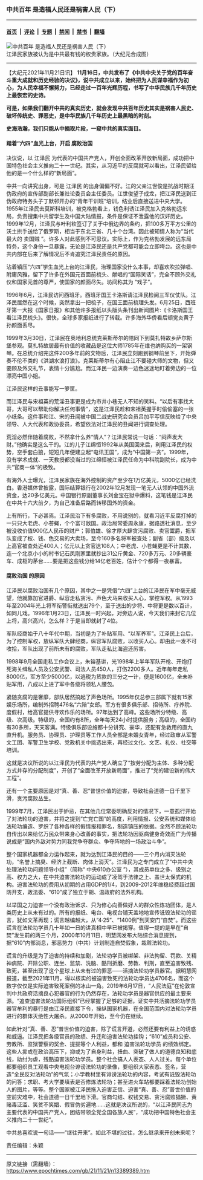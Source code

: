 ### 中共百年 是造福人民还是祸害人民（下）

---

#### [首页](../../../..?n13389389) &nbsp;|&nbsp; [评论](../../../../../epoch-comment?n13389389) &nbsp;|&nbsp; [专题](../../../../../epoch-special?n13389389) &nbsp;|&nbsp; [禁闻](../../../../../epoch-news?n13389389) &nbsp;|&nbsp; [禁书](../../../../../books?n13389389) &nbsp;|&nbsp; [翻墙](https://github.com/gfw-breaker/nogfw/blob/master/README.md?n13389389)


<div><img alt="中共百年 是造福人民还是祸害人民（下）" class="attachment-djy_600_400 size-djy_600_400 wp-post-image" src="https://i.epochtimes.com/assets/uploads/2021/07/id13096173-1306111423231657-600x400.jpeg"/>
<div class="caption">
 江泽民家族被认为是中共最有钱的权贵家族。（大纪元合成图）
</div></div><hr/><div class="post_content" id="artbody" itemprop="articleBody">
 <!-- article content begin -->
 <p>
  【大纪元2021年11月21日讯】
  <strong>
   11月16日，中共发布了《中共中央关于党的百年奋斗重大成就和历史经验的决议》，说中共成立以来，始终把为人民谋幸福作为初心，为人民幸福不懈努力，已经走过一百年光辉历程，书写了中华民族几千年历史上最恢宏的史诗。
  </strong>
 </p>
 <p>
  <strong>
   可是，如果我们翻开中共的真实历史，就会发现中共百年历史其实是祸害人民史、破坏传统史、罪恶史，是中华民族几千年历史上最黑暗的时刻。
  </strong>
 </p>
 <p>
  <strong>
   史海浩瀚，我们只能从中摘取片段，一窥中共的真实面目。
  </strong>
 </p>
 <h4>
  踏着“六四”血光上台，开启
  <ok href="https://www.epochtimes.com/gb/tag/%E8%85%90%E8%B4%A5%E6%B2%BB%E5%9B%BD.html">
   腐败治国
  </ok>
 </h4>
 <p>
  决议说，以
  <ok href="https://www.epochtimes.com/gb/tag/%E6%B1%9F%E6%B3%BD%E6%B0%91.html">
   江泽民
  </ok>
  为代表的中国共产党人，开创全面改革开放新局面，成功把中国特色社会主义推向二十一世纪。其实，从习近平的反腐就可以看出，江泽民留给他的是一个什么样的“新局面”。
 </p>
 <p>
  中共一向讲究出身，可是
  <ok href="https://www.epochtimes.com/gb/tag/%E6%B1%9F%E6%B3%BD%E6%B0%91.html">
   江泽民
  </ok>
  的出身偏偏不好。江的父亲江世俊是抗战时期汪伪政府的宣传部副部长兼社论委员会主任委员。江世俊望子成龙，把江泽民送到汪伪政府特务头子丁默邨开办的“青年干训班”培训，结业后直接送进中央大学。1955年江泽民去莫斯科培训，被克格勃看上，钱色利诱江泽民加入克格勃远东局，负责搜集中共留学生及中国大陆情报，条件是保证不泄露他的汉奸历史。1999年12月，江泽民与叶利钦签订了关于中俄边界的条约，把100多万平方公里的沃土拱手送给了俄罗斯，相当于东北三省、几十个台湾。因此被知情人称为“当代最大的
  <ok href="https://www.epochtimes.com/gb/tag/%E5%8D%96%E5%9B%BD%E8%B4%BC.html">
   卖国贼
  </ok>
  ”。许多人对此感到不可思议。实际上，作为克格勃发展的远东局特务，这个身份一旦暴露，无论是江泽民还是共产党都可能会立即垮台。这也是中共内部在后来了解情况后不肯追究江泽民责任的原因。
 </p>
 <p>
  沾着镇压“六四”学生血光上台的江泽民，治理国家没什么本事，却喜欢吹拉弹唱、附庸风雅，留下了许多在外国元首面前梳头、献唱的“国际笑话”，完全不顾外交礼仪和国家元首的尊严，使国家的颜面尽失。坊间称其为 “戏子”。
 </p>
 <p>
  1996年6月，江泽民访问西班牙。西班牙国王卡洛斯请江泽民检阅三军仪仗队。江泽民居然在这个时候，突然拿出一把梳子，在国王面前梳理头发。6月25日，西班牙第一大报《国家日报》和其他许多报纸以头版头条刊出新闻图片:《卡洛斯国王看江泽民梳头》。很快，全球多家报纸进行了转载。许多海外华侨看后顿觉炎黄子孙颜面丢尽。
 </p>
 <p>
  1999年3月30日，江泽民在奥地利总统克莱斯蒂尔的陪同下到莫扎特故乡萨尔斯堡参观。莫扎特故居最有价值的收藏品是这位大师1785年在维也纳购买的一架钢琴。在总统介绍完这件200多年前的文物后，江泽民立刻跑到钢琴前坐下，开始弹奏不伦不类的《洪湖水浪打浪》。克莱斯蒂尔有心阻止江不要碰大师的文物，但又要顾及外交礼节，表情十分尴尬。而江泽民一边演奏一边色迷迷地盯着旁边的一位漂亮中国小姐。
 </p>
 <p>
  江泽民这样的丑事能写一箩筐。
 </p>
 <p>
  而江泽民与宋祖英的荒淫丑事更是成为市井小巷无人不知的笑料。“以后有事找大哥，大哥可以帮助你解决任何事情”，这是江泽民趁和宋祖英握手时偷偷塞的一张小纸条。这件事和江、宋的丑闻被中国二战史研究会会员吕加平写信反映给了中央领导、人大代表和政协委员，希望依法对江泽民的丑闻进行调查处理。
 </p>
 <p>
  荒淫必然伴随着腐败，不然拿什么养“情人”？江泽民常说一句话：“闷声发大财。”他确实是这么干的。江的儿子江绵恒1992年从美国回来后，利用江泽民的权势，空手套白狼，短短几年便建立起“电讯王国”，成为“中国第一贪”。1999年，没有学术成就、一天教授都没当过的江绵恒被江泽民任命为中科院副院长，成为中共“官商一体”的极致。
 </p>
 <p>
  有海外人士曝光，江泽民家族在海外控制的资产至少在1万亿美元，5000亿已经洗白。香港媒体曾披露，国际结算银行在2002年12月发现一笔无人认领的中国外流资金，达20多亿美元。中国银行原副董事长刘金宝在狱中爆料，这笔钱是江泽民在中共十六大前夕，为自己准备后路而转移国外的资金。
 </p>
 <p>
  上有所行，下必甚焉。江泽民治下有多腐败，不用说别的，就看习近平反腐打掉的一只只大老虎、小苍蝇，个个富可敌国。政治局常委周永康，据路透社消息，至少被没收价值900亿人民币的财产；郭伯雄、徐才厚大肆贪污腐败、卖官鬻爵，把军队变成了权、钱、色交易的大卖场，至今160多名将军被查处；副省（部）级及以上高官被查处近400人；亿元以上贪官达108人；中老虎、小苍蝇更是不计其数，连一个北京小小的村书记石凤刚家里就抄出31公斤黄金、720多万元、20多辆豪车、成柜的茅台……要是把这些钱分给14亿老百姓，估计个个都得一夜暴富。
 </p>
 <h4>
  <ok href="https://www.epochtimes.com/gb/tag/%E8%85%90%E8%B4%A5%E6%B2%BB%E5%9B%BD.html">
   腐败治国
  </ok>
  的原因
 </h4>
 <p>
  江泽民以腐败治国有几个原因，其中之一是凭借“六四”上台的江泽民在军中毫无威望，他就靠加官进爵、纵容走私贪污、声色犬马来收买人心，掌控军权。从1993年至2004年光上将军衔警衔就送出79个，至于送出的少将、中将更是数以百计，如同儿戏。1996年1月23日，江泽民一时兴起，对旁边人说，今天我们来封它几位上将，高兴高兴，怎么样？于是当即就封了4位。
 </p>
 <p>
  军队经商始于八十年代中期，当初是为了补贴军用、“以军养军”。江泽民上台后，为了控制军权，放纵军队大肆经商，纵容军队腐败，以收买人心。却由此一发不可收拾，军队出现了前所未有的腐败，军队走私比海盗还厉害。
 </p>
 <p>
  1998年9月全国走私工作会议上，朱镕基讲，光1998年上半年军队开枪、开炮打死海关缉私人员及公安武警、司法人员450人，打伤2200多人。近年每年走私8000亿，军方至少5000亿，以逃税为货款的三分之一计，便是1600亿，全未补贴军用，八成以上进了军中各级将领私人腰包。
 </p>
 <p>
  紧随贪腐的是奢靡，部队居然搞起了声色场所。1995年仅总参三部属下就有15家娱乐场所，编制外招聘476名“六陪”女郎。军方有很多俱乐部、招待所、疗养院、度假村，给高官提供寻欢作乐的场所。97年达到了高峰。这些场所分特级、高级、次高级。特级的，全国约有8所，全年每天24小时提供服务；高级的，全国约有30多所，天天客满。特级俱乐部设施都十分讲究、豪华，还配有急救用的直九直升机。服务员、协理员、护理员等工作人员全部是未婚女青年，经过政审从军警文工团、军警卫生学校、党政机关中挑选出来，再经过文化、文艺、礼仪、社交等培训。
 </p>
 <p>
  这就是决议所说的以江泽民为代表的共产党人确立了“按劳分配为主体、多种分配方式并存的分配制度”，开创了“全面改革开放新局面”，推进了“党的建设新的伟大工程”。
 </p>
 <p>
  还有一个主要原因是对“真、善、忍”普世价值的迫害，导致社会道德一日千里下滑，贪污腐败丛生。
 </p>
 <p>
  1999年7月，江泽民出于妒忌，在其他几位常委明确反对的情况下，一意孤行开始了对法轮功的迫害，并将之提到“亡党亡国”的高度，利用情报、公安系统和媒体给法轮功编造、罗织了各种各样的假情报和罪名，制造镇压的依据。全然不顾法轮功自传出以来给亿万民众带来身心改善的事实，把法轮功因驱病健身奇效而广为传播说成是“国内外敌对势力同我党争夺群众、争夺阵地的一场政治斗争”。
 </p>
 <p>
  整个国家机器都全力运作起来，就为达到江泽民的目的——三个月内消灭法轮功，“名誉上搞臭、经济上截断、肉体上消灭”。江泽民为之专门成立了“中共中央处理法轮功问题领导小组”（简称“
  <ok href="https://www.epochtimes.com/gb/tag/%E4%B8%AD%E5%A4%AE610%E5%8A%9E%E5%85%AC%E5%AE%A4.html">
   中央610办公室
  </ok>
  ”），其成员单位之多、级别之高、权力之大，在中共迫害法轮功的运动成了凌驾于法律之上、盖世太保式的机构。迫害法轮功的费用从初期的占用GDP的1/4，到2009-2012年维稳经费超过国防开支，政法委、“610”成了独立于胡、温政府的法外机构。
 </p>
 <p>
  以举国之力迫害一个没有政治诉求、只为修心向善做好人的群众性炼功团体，是人类历史上从未有过的。所有的报纸、电台、电视台铺天盖地地宣传诋毁法轮功的谣言，犹如文革再现；谎言越编越大，从“4·25”、“1400例”到天安门“自焚”。而这些谎言在法轮功学员几十年如一日的讲真相中早已被揭穿。值得一提的是早在“自焚”发生前的两三个月，2000年10月11日，明慧网发布大陆综合消息提到，据“610”内部消息，邪恶势力（中共）计划制造自焚假象，栽赃法轮功。
 </p>
 <p>
  谎言的升级是为了迫害的持续和加剧，法轮功学员被绑架、非法拘留、罚款、关精神病院、开除公职、连坐、监禁、洗脑、酷刑折磨、劳教、判刑，直至迫害致残、致死，甚至出现了这个星球上从未有过的罪恶——活摘法轮功学员器官。据明慧网报道，截至2021年11月，得以核实的被迫害致死的法轮功学员达4706名，而这个数字仅仅是实际迫害致死案例的冰山一角。2019年6月17日，“人民法庭”在伦敦宣判中共政府活摘良心犯器官的行为仍然存在，法轮功学员是器官供应的最主要来源。“追查迫害法轮功国际组织”已经掌握了足够的证据，证实中共活摘法轮功学员器官牟利的暴行是由江泽民直接下令，操纵国家机器，在全国范围内对法轮功学员进行的群体灭绝性大屠杀。从2000年开始，至今仍在继续。
 </p>
 <p>
  如此针对“真、善、忍”普世价值的迫害，除了谎言开道，必然还要有利益上的诱惑和威逼。江泽民把各级官员的政绩、升迁和迫害法轮功挂钩；“610”成员和公安、劳教所、监狱警察的奖金、提拔等个人利益，都和
  <ok href="https://www.epochtimes.com/gb/tag/%E8%BF%AB%E5%AE%B3%E6%B3%95%E8%BD%AE%E5%8A%9F%E5%AD%A6%E5%91%98.html">
   迫害法轮功学员
  </ok>
  的绩效绑定。这些人抑或在政治高压下，抑或为了自身利益，扭曲、突破了做人的道德良知和底线，助纣为虐，残酷迫害法轮功学员。整个社会搞人人表态、人人过关。每个单位都要组织员工观看中央电视台诽谤法轮功的录像，要组织大家表态、签名，营造“全民反对法轮功”的气氛；小学教材里有诽谤法轮功的内容，考试有诋毁法轮功的问答；求职、考大学要填表是否修炼法轮功；甚至进火车站都要踩着法轮功创始人的图片，等等。整个国家被江泽民拖入迫害正信、迫害“真、善、忍”普世价值的空前灾难中，社会道德一日千里地下滑。官商勾结、权钱交易、贪污腐败猖獗、黄赌毒泛滥、笑贫不笑娼、假冒伪劣遍地……这就是决议所说的，“以江泽民同志为主要代表的中国共产党人，团结带领全党全国各族人民”，“成功把中国特色社会主义推向二十一世纪”。
 </p>
 <p>
  中共总喜欢说一句话——“继往开来”。如此不堪的过往，怎么继承来开创未来呢？
 </p>
 <p>
  责任编辑：朱颖
 </p>
 <!-- article content end -->
 <div id="below_article_ad">
 </div>
</div>


---

原文链接（需翻墙）：https://www.epochtimes.com/gb/21/11/21/n13389389.htm